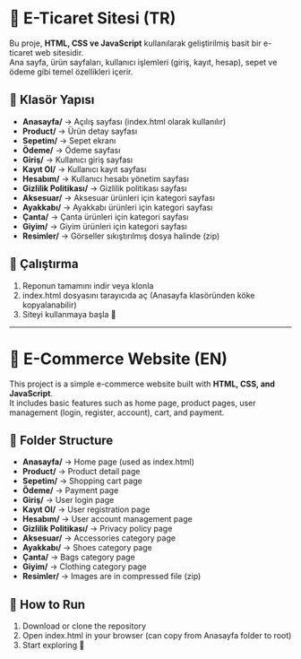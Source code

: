 # 🛒 E-Ticaret Sitesi (TR)

Bu proje, **HTML, CSS ve JavaScript** kullanılarak geliştirilmiş basit bir e-ticaret web sitesidir.  
Ana sayfa, ürün sayfaları, kullanıcı işlemleri (giriş, kayıt, hesap), sepet ve ödeme gibi temel özellikleri içerir.

## 📁 Klasör Yapısı
- **Anasayfa/** → Açılış sayfası (index.html olarak kullanılır)  
- **Product/** → Ürün detay sayfası  
- **Sepetim/** → Sepet ekranı  
- **Ödeme/** → Ödeme sayfası  
- **Giriş/** → Kullanıcı giriş sayfası  
- **Kayıt Ol/** → Kullanıcı kayıt sayfası  
- **Hesabım/** → Kullanıcı hesabı yönetim sayfası  
- **Gizlilik Politikası/** → Gizlilik politikası sayfası  
- **Aksesuar/** → Aksesuar ürünleri için kategori sayfası  
- **Ayakkabı/** → Ayakkabı ürünleri için kategori sayfası  
- **Çanta/** → Çanta ürünleri için kategori sayfası  
- **Giyim/** → Giyim ürünleri için kategori sayfası  
- **Resimler/** → Görseller sıkıştırılmış dosya halinde (zip)

## 🔧 Çalıştırma


1. Reponun tamamını indir veya klonla
2. index.html dosyasını tarayıcıda aç (Anasayfa klasöründen köke kopyalanabilir)
3. Siteyi kullanmaya başla 🚀

---

# 🛒 E-Commerce Website (EN)

This project is a simple e-commerce website built with **HTML, CSS, and JavaScript**.  
It includes basic features such as home page, product pages, user management (login, register, account), cart, and payment.

## 📁 Folder Structure
- **Anasayfa/** → Home page (used as index.html)  
- **Product/** → Product detail page  
- **Sepetim/** → Shopping cart page  
- **Ödeme/** → Payment page  
- **Giriş/** → User login page  
- **Kayıt Ol/** → User registration page  
- **Hesabım/** → User account management page  
- **Gizlilik Politikası/** → Privacy policy page  
- **Aksesuar/** → Accessories category page  
- **Ayakkabı/** → Shoes category page  
- **Çanta/** → Bags category page  
- **Giyim/** → Clothing category page  
- **Resimler/** → Images are in compressed file (zip)

## 🔧 How to Run


1. Download or clone the repository
2. Open index.html in your browser (can copy from Anasayfa folder to root)
3. Start exploring 🚀

